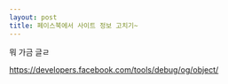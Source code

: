 ```yaml
---
layout: post
title: 페이스북에서 사이트 정보 고치기~
---
```

뭐 가금 글ㄹ


https://developers.facebook.com/tools/debug/og/object/
